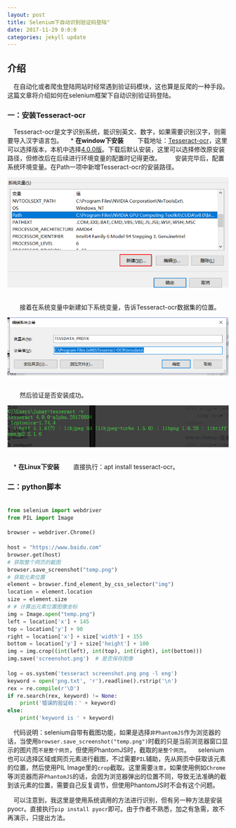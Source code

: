 ```yaml
---
layout: post
title: Selenium下自动识别验证码登陆"
date: 2017-11-29 0:0:0
categories: jekyll update
---
```


## 介绍
&emsp;在自动化或者爬虫登陆网站时经常遇到验证码模块，这也算是反爬的一种手段。这篇文章将介绍如何在selenium框架下自动识别验证码登陆。

### 一：安装Tesseract-ocr
&emsp;Tesseract-ocr是文字识别系统，能识别英文、数字，如果需要识别汉字，则需要导入汉字语言包。
&emsp;* **在window下安装**
&emsp;&emsp;下载地址：<a href="https://digi.bib.uni-mannheim.de/tesseract/">Tesseract-ocr</a>，这里可以选择版本，本机中选择<a href="https://digi.bib.uni-mannheim.de/tesseract/tesseract-ocr-setup-4.0.0-alpha.20170804.exe">4.0.0版</a>。下载后默认安装，这里可以选择修改原安装路径，但修改后在后续进行环境变量的配置时记得更改。
&emsp;&emsp;安装完毕后，配置系统环境变量。在Path一项中新增Tesseract-ocr的安装路径。
<div align="center">
    <img src="/images/posts/other/9.png" >  
</div>

&emsp;&emsp;接着在系统变量中新建如下系统变量，告诉Tesseract-ocr数据集的位置。
<div align="center">
    <img src="/images/posts/other/10.png" >  
</div>

&emsp;&emsp;然后验证是否安装成功。
<div align="center">
    <img src="/images/posts/other/11.png" >  
</div>

&emsp;* **在Linux下安装**
&emsp;&emsp;直接执行：apt install tesseract-ocr。

### 二：python脚本

```python

from selenium import webdriver
from PIL import Image

browser = webdriver.Chrome()

host = "https://www.baidu.com"
browser.get(host)
# 获取整个网页的截图
browser.save_screenshot("temp.png")
# 获取元素位置
element = browser.find_element_by_css_selector("img")
location = element.location
size = element.size
# # 计算出元素位置图像坐标
img = Image.open("temp.png")
left = location['x'] + 145
top = location['y'] + 90
right = location['x'] + size['width'] + 155
bottom = location['y'] + size['height'] + 100
img = img.crop((int(left), int(top), int(right), int(bottom)))
img.save('screenshot.png')  # 是否保存图像

log = os.system('tesseract screenshot.png png -l eng')
keyword = open('png.txt', 'r').readline().rstrip('\n')
rex = re.compile(r'\D')
if re.search(rex, keyword) != None:
    print('错误的验证码：' + keyword)
else:
    print('keyword is ' + keyword)
```

&emsp;代码说明：selenium自带有截图功能，如果是选择`非PhantomJS`作为浏览器的话，当使用`browser.save_screenshot("temp.png")`时截的只是当前浏览器窗口显示的图片而`不是整个网页`，但使用PhantomJS时，截取的`是整个网页`。
&emsp;selenium也可以选择区域或网页元素进行截图，不过需要`PIL`辅助，先从网页中获取该元素的位置，然后使用PIL Image里的`crop`截取。这里需要`注意`，如果使用例如`Chrome`等浏览器而非`PhantomJS`的话，会因为浏览器弹出的位置不同，导致无法准确的截到该元素的位置，需要自己反复调节，但使用PhantomJS时不会有这个问题。

&emsp;可以注意到，我这里是使用系统调用的方法进行识别，但有另一种方法是安装pyocr。直接执行`pip install pyocr`即可。由于作者不熟悉，加之有急需，故不再演示，只提出方法。
